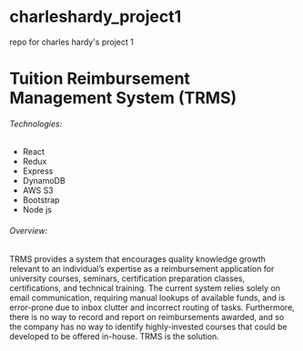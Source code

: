 # charleshardy_project1
repo for charles hardy's project 1

<h1>Tuition Reimbursement Management System (TRMS)</h1>

<h6>Technologies:</h6>
<ul>
<li>React</li>
<li>Redux</li>
<li>Express</li>
<li>DynamoDB</li>
<li>AWS S3</li>
<li>Bootstrap</li>
<li>Node js</li>
</ul>

<h6>Overview:</h6>
<p>
TRMS provides a system that encourages quality knowledge growth relevant to an individual’s expertise
as a reimbursement application for university courses, seminars, certification preparation classes,
certifications, and technical training. The current system relies solely on email communication,
requiring manual lookups of available funds, and is error-prone due to inbox clutter and incorrect
routing of tasks. Furthermore, there is no way to record and report on reimbursements awarded, and
so the company has no way to identify highly-invested courses that could be developed to be offered in-house.
TRMS is the solution.
</p>
